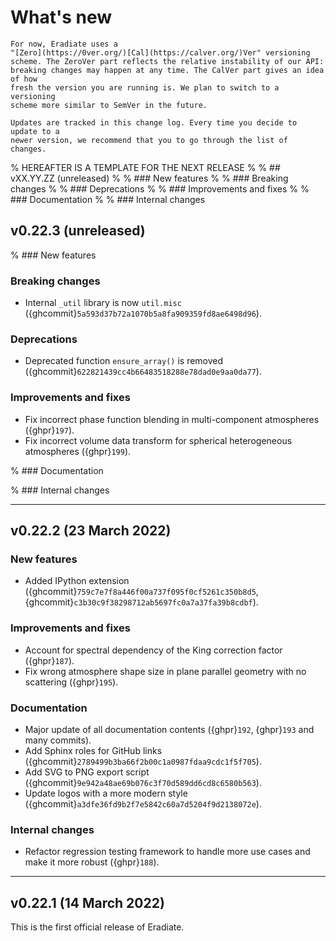 # What's new

```{note}
For now, Eradiate uses a
"[Zero](https://0ver.org/)[Cal](https://calver.org/)Ver" versioning
scheme. The ZeroVer part reflects the relative instability of our API:
breaking changes may happen at any time. The CalVer part gives an idea of how
fresh the version you are running is. We plan to switch to a versioning
scheme more similar to SemVer in the future.

Updates are tracked in this change log. Every time you decide to update to a
newer version, we recommend that you to go through the list of changes.
```

% HEREAFTER IS A TEMPLATE FOR THE NEXT RELEASE
%
% ## vXX.YY.ZZ (unreleased)
%
% ### New features
%
% ### Breaking changes
%
% ### Deprecations
%
% ### Improvements and fixes
%
% ### Documentation
%
% ### Internal changes

## v0.22.3 (unreleased)

% ### New features

### Breaking changes

* Internal `_util` library is now `util.misc` ({ghcommit}`5a593d37b72a1070b5a8fa909359fd8ae6498d96`).

### Deprecations

* Deprecated function `ensure_array()` is removed ({ghcommit}`622821439cc4b66483518288e78dad0e9aa0da77`).

### Improvements and fixes

* Fix incorrect phase function blending in multi-component atmospheres ({ghpr}`197`).
* Fix incorrect volume data transform for spherical heterogeneous atmospheres ({ghpr}`199`).

% ### Documentation

% ### Internal changes

---

## v0.22.2 (23 March 2022)

### New features

* Added IPython extension ({ghcommit}`759c7e7f8a446f00a737f095f0cf5261c350b8d5`,
  {ghcommit}`c3b30c9f38298712ab5697fc0a7a37fa39b8cdbf`).

### Improvements and fixes

* Account for spectral dependency of the King correction factor ({ghpr}`187`).
* Fix wrong atmosphere shape size in plane parallel geometry with no scattering ({ghpr}`195`).

### Documentation

* Major update of all documentation contents ({ghpr}`192`, {ghpr}`193` and many commits).
* Add Sphinx roles for GitHub links ({ghcommit}`2789499b3ba66f2b00c1a0987fdaa9cdc1f5f705`).
* Add SVG to PNG export script ({ghcommit}`9e942a48ae69b076c3f70d589dd6cd8c6580b563`).
* Update logos with a more modern style ({ghcommit}`a3dfe36fd9b2f7e5842c60a7d5204f9d2138072e`).

### Internal changes

* Refactor regression testing framework to handle more use cases and make it
  more robust ({ghpr}`188`).

---

## v0.22.1 (14 March 2022)

This is the first official release of Eradiate.
